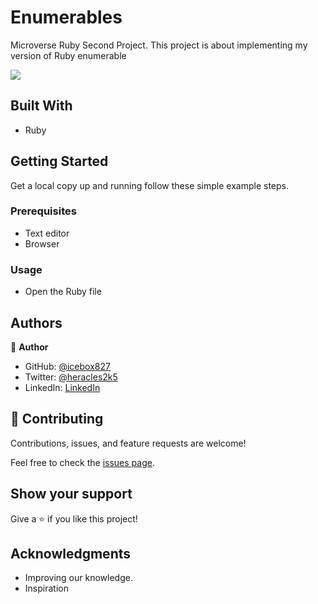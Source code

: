 # Enumerables
Microverse Ruby Second Project. This project is about implementing my version of Ruby enumerable

![](https://img.shields.io/badge/Microverse-blueviolet)

## Built With

- Ruby

## Getting Started

Get a local copy up and running follow these simple example steps.

### Prerequisites

- Text editor
- Browser

### Usage

- Open the Ruby file

## Authors

👤 **Author**

- GitHub: [@icebox827](https://github.com/icebox827)
- Twitter: [@heracles2k5](https://twitter.com/@heracles2k5)
- LinkedIn: [LinkedIn](https://www.linkedin.com/in/denis-lafontant-37031439/)

## 🤝 Contributing

Contributions, issues, and feature requests are welcome!

Feel free to check the [issues page](https://github.com/icebox827/Bubble-sort/issues/2).

## Show your support

Give a ⭐️ if you like this project!

## Acknowledgments

- Improving our knowledge.
- Inspiration

